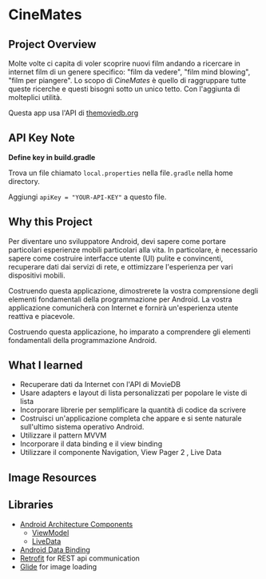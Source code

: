 
# CineMates

## Project Overview
Molte volte ci capita di voler scoprire nuovi film andando a ricercare in internet film di un genere specifico: "film da vedere", "film mind blowing", "film per piangere". Lo scopo di *CineMates* è quello di raggruppare tutte queste ricerche e questi bisogni sotto un unico tetto. Con l'aggiunta di molteplici utilità.

Questa app usa l'API di  [themoviedb.org](https://www.themoviedb.org/)

## API Key Note
**Define key in build.gradle**

Trova un file chiamato `local.properties` nella file`.gradle` nella home directory.

Aggiungi `apiKey = "YOUR-API-KEY"` a questo file.

## Why this Project

Per diventare uno sviluppatore Android, devi sapere come portare particolari 
esperienze mobili particolari alla vita. In particolare, è necessario sapere come costruire 
interfacce utente (UI) pulite e convincenti, recuperare dati dai servizi di rete, 
e ottimizzare l'esperienza per vari dispositivi mobili. 

Costruendo questa applicazione, dimostrerete la vostra comprensione degli 
elementi fondamentali della programmazione per Android. La vostra applicazione comunicherà con 
Internet e fornirà un'esperienza utente reattiva e piacevole.

Costruendo questa applicazione, ho imparato a comprendere gli elementi fondamentali della programmazione Android.

## What I learned
- Recuperare dati da Internet con l'API di MovieDB
- Usare adapters e layout di lista personalizzati per popolare le viste di lista
- Incorporare librerie per semplificare la quantità di codice da scrivere
- Costruisci un'applicazione completa che appare e si sente naturale sull'ultimo sistema operativo Android.
- Utilizzare il pattern MVVM
- Incorporare il data binding e il view binding
- Utilizzare il componente Navigation, View Pager 2 , Live Data

## Image Resources


## Libraries
- [Android Architecture Components](https://developer.android.com/topic/libraries/architecture/) 
    * [ViewModel](https://developer.android.com/topic/libraries/architecture/viewmodel)
    * [LiveData](https://developer.android.com/topic/libraries/architecture/livedata)
- [Android Data Binding](https://developer.android.com/topic/libraries/data-binding/)
- [Retrofit](http://square.github.io/retrofit/) for REST api communication
- [Glide](https://github.com/bumptech/glide) for image loading

